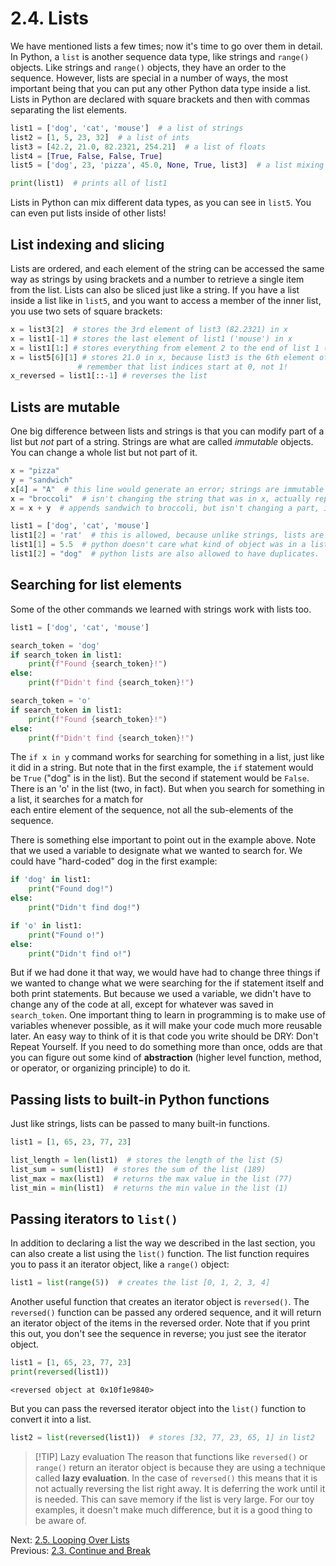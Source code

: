 # 2.4. Lists

We have mentioned lists a few times; now it's time to go over them in detail. In Python, a `list` is another sequence
data type, like strings and `range()` objects. Like strings and `range()` objects, they have an order to the sequence.
However, lists are special in a number of ways, the most important being that you can put any other Python data type
inside a list. Lists in Python are declared with square brackets and then with commas separating the list elements.

```python
list1 = ['dog', 'cat', 'mouse']  # a list of strings
list2 = [1, 5, 23, 32]  # a list of ints
list3 = [42.2, 21.0, 82.2321, 254.21]  # a list of floats
list4 = [True, False, False, True]
list5 = ['dog', 23, 'pizza', 45.0, None, True, list3]  # a list mixing data types

print(list1)  # prints all of list1

```

Lists in Python can mix different data types, as you can see in `list5`. You can even put lists inside of other lists!

## List indexing and slicing

Lists are ordered, and each element of the string can be accessed the same way as strings by using brackets and a number
to retrieve a single item from the list. Lists can also be sliced just like a string. If you have a list inside a list
like in `list5`, and you want to access a member of the inner list, you use two sets of square brackets:

```python
x = list3[2]  # stores the 3rd element of list3 (82.2321) in x
x = list1[-1] # stores the last element of list1 ('mouse') in x
x = list1[1:] # stores everything from element 2 to the end of list 1 (['cat', 'mouse']) in x
x = list5[6][1] # stores 21.0 in x, because list3 is the 6th element of list5, and 21.0 is the 1st element of list3
               # remember that list indices start at 0, not 1!
x_reversed = list1[::-1] # reverses the list
```

## Lists are mutable

One big difference between lists and strings is that you can modify part of a list but _not_ part of a string. Strings are
what are called _immutable_ objects. You can change a whole list but not part of it.

```python
x = "pizza"
y = "sandwich"
x[4] = "A"  # this line would generate an error; strings are immutable and their parts cannot be changed
x = "broccoli"  # isn't changing the string that was in x, actually replacing it entirely
x = x + y  # appends sandwich to broccoli, but isn't changing a part, is again wholly replacing what is stored in x

list1 = ['dog', 'cat', 'mouse']
list1[2] = 'rat'  # this is allowed, because unlike strings, lists are mutable objects
list1[1] = 5.5  # python doesn't care what kind of object was in a list position, you can replace it with another type
list1[2] = "dog"  # python lists are also allowed to have duplicates.
```

## Searching for list elements

Some of the other commands we learned with strings work with lists too.

```python
list1 = ['dog', 'cat', 'mouse']

search_token = 'dog'
if search_token in list1:
    print(f"Found {search_token}!")
else:
    print(f"Didn't find {search_token}!")

search_token = 'o'
if search_token in list1:
    print(f"Found {search_token}!")
else:
    print(f"Didn't find {search_token}!")
```

The `if x in y` command works for searching for something in a list, just like it did in a string. But note that in the
first example, the `if` statement would be `True` ("dog" is in the list). But the second if statement would be `False`.
There is an 'o' in the list (two, in fact). But when you search for something in a list, it searches for a match for  
each entire element of the sequence, not all the sub-elements of the sequence.

There is something else important to point out in the example above. Note that we used a variable to designate what we
wanted to search for. We could have "hard-coded" dog in the first example:

```python
if 'dog' in list1:
    print("Found dog!")
else:
    print("Didn't find dog!")

if 'o' in list1:
    print("Found o!")
else:
    print("Didn't find o!")
```

But if we had done it that way, we would have had to change three things if we wanted to change what we were searching
for the if statement itself and both print statements. But because we used a variable, we didn't have to change any of
the code at all, except for whatever was saved in `search_token`. One important thing to learn in programming is to make
use of variables whenever possible, as it will make your code much more reusable later. An easy way to think of it is that
code you write should be DRY: Don't Repeat Yourself. If you need to do something more than once, odds are that you can figure out some kind of **abstraction** (higher level function, method, or operator, or organizing principle) to do it.

## Passing lists to built-in Python functions

Just like strings, lists can be passed to many built-in functions.

```python
list1 = [1, 65, 23, 77, 23]

list_length = len(list1)  # stores the length of the list (5)
list_sum = sum(list1)  # stores the sum of the list (189)
list_max = max(list1)  # returns the max value in the list (77)
list_min = min(list1)  # returns the min value in the list (1)

```

## Passing iterators to `list()`

In addition to declaring a list the way we described in the last section, you can also create a list using the `list()`
function. The list function requires you to pass it an iterator object, like a `range()` object:

```python
list1 = list(range(5))  # creates the list [0, 1, 2, 3, 4]
```

Another useful function that creates an iterator object is `reversed()`. The `reversed()` function can be passed any ordered
sequence, and it will return an iterator object of the items in the reversed order. Note that if you print this
out, you don't see the sequence in reverse; you just see the iterator object.

```python
list1 = [1, 65, 23, 77, 23]
print(reversed(list1))
```

```text
<reversed object at 0x10f1e9840>
```

But you can pass the reversed iterator object into the `list()` function to convert it into a list.

```python
list2 = list(reversed(list1))  # stores [32, 77, 23, 65, 1] in list2
```

> [!TIP] Lazy evaluation
> The reason that functions like `reversed()` or `range()` return an iterator object is because
> they are using a technique called **lazy evaluation**. In the case of `reversed()` this means that it is not actually
> reversing the list right away. It is deferring the work until it is needed. This can save memory if the list is very
> large. For our toy examples, it doesn't make much difference, but it is a good thing to be aware of.

Next: [2.5. Looping Over Lists](2.5.%20List%20Methods.md)<br>
Previous: [2.3. Continue and Break](2.3.%20Continue%20and%20Break.md)
